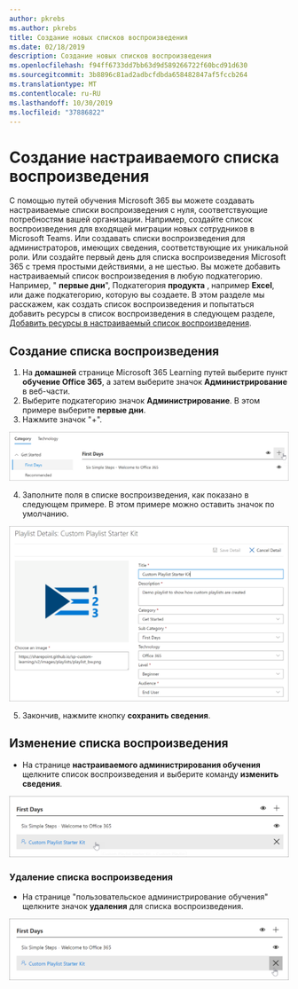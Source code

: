 ```yaml
---
author: pkrebs
ms.author: pkrebs
title: Создание новых списков воспроизведения
ms.date: 02/18/2019
description: Создание новых списков воспроизведения
ms.openlocfilehash: f94ff6733dd7bb63d9d589266722f60bcd91d630
ms.sourcegitcommit: 3b8896c81ad2adbcfdbda658482847af5fccb264
ms.translationtype: MT
ms.contentlocale: ru-RU
ms.lasthandoff: 10/30/2019
ms.locfileid: "37886822"
---
```

# <a name="create-a-custom-playlist"></a>Создание настраиваемого списка воспроизведения

С помощью путей обучения Microsoft 365 вы можете создавать настраиваемые списки воспроизведения с нуля, соответствующие потребностям вашей организации. Например, создайте список воспроизведения для входящей миграции новых сотрудников в Microsoft Teams. Или создавать списки воспроизведения для администраторов, имеющих сведения, соответствующие их уникальной роли. Или создайте первый день для списка воспроизведения Microsoft 365 с тремя простыми действиями, а не шестью. Вы можете добавить настраиваемый список воспроизведения в любую подкатегорию. Например, " **первые дни**", Подкатегория **продукта** , например **Excel**, или даже подкатегорию, которую вы создаете. В этом разделе мы расскажем, как создать список воспроизведения и попытаться добавить ресурсы в список воспроизведения в следующем разделе, [Добавить ресурсы в настраиваемый список воспроизведения](custom_addassets.md).

## <a name="create-a-playlist"></a>Создание списка воспроизведения 

1. На **домашней** странице Microsoft 365 Learning путей выберите пункт **обучение Office 365**, а затем выберите значок **Администрирование** в веб-части. 
2. Выберите подкатегорию значок **Администрирование**. В этом примере выберите **первые дни**.  
3. Нажмите значок "+".  

![кг-невплайлистбтн. png](media/cg-newplaylistbtn.png)

4.  Заполните поля в списке воспроизведения, как показано в следующем примере. В этом примере можно оставить значок по умолчанию. 

![кг-невплайлистдетаилс. png](media/cg-newplaylistdetails.png)

5.  Закончив, нажмите кнопку **сохранить сведения**. 

## <a name="edit-a-playlist"></a>Изменение списка воспроизведения

- На странице **настраиваемого администрирования обучения** щелкните список воспроизведения и выберите команду **изменить сведения**.  

![кг-едитплайлист. png](media/cg-editplaylist.png)

### <a name="delete-a-playlist"></a>Удаление списка воспроизведения

- На странице "пользовательское администрирование обучения" щелкните значок **удаления** для списка воспроизведения.  

![кг-делетеплайлист. png](media/cg-deleteplaylist.png)